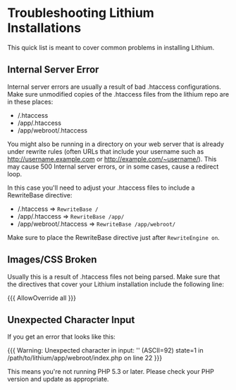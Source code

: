 # Troubleshooting Lithium Installations

This quick list is meant to cover common problems in installing Lithium.

## Internal Server Error

Internal server errors are usually a result of bad .htaccess configurations. Make sure unmodified copies of the .htaccess files from the lithium repo are in these places:

 * /.htaccess
 * /app/.htaccess
 * /app/webroot/.htaccess

You might also be running in a directory on your web server that is already under rewrite rules (often URLs that include your username such as http://username.example.com or http://example.com/~username/). This may cause 500 Internal server errors, or in some cases, cause a redirect loop.

In this case you'll need to adjust your .htaccess files to include a RewriteBase directive:

 * /.htaccess => `RewriteBase /`
 * /app/.htaccess => `RewriteBase /app/`
 * /app/webroot/.htaccess => `RewriteBase /app/webroot/`

Make sure to place the RewriteBase directive just after `RewriteEngine on`.

## Images/CSS Broken

Usually this is a result of .htaccess files not being parsed. Make sure that the directives that cover your Lithium installation include the following line:

{{{
	AllowOverride all
}}}

## Unexpected Character Input

If you get an error that looks like this:

{{{
	Warning: Unexpected character in input: '\' (ASCII=92) state=1 in /path/to/lithium/app/webroot/index.php on line 22
}}}

This means you're not running PHP 5.3 or later.  Please check your PHP version and update as appropriate.

